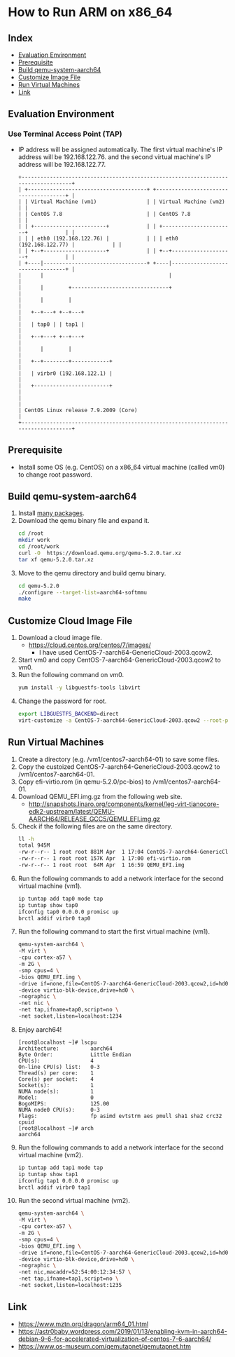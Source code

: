 # How to Run ARM on x86_64

## Index
- [Evaluation Environment](#evaluation-environment)
- [Prerequisite](#prerequisite)
- [Build qemu-system-aarch64](#build-qemu-system-aarch64)
- [Customize Image File](#customize-image-file)
- [Run Virtual Machines](#run-virtual-machines)
- [Link](#link)

## Evaluation Environment
### Use Terminal Access Point (TAP)
- IP address will be assigned automatically. The first virtual machine's IP address will be 192.168.122.76. and the second virtual machine's IP address will be 192.168.122.77.
  ```
  +-----------------------------------------------------------------------------------+
  | +--------------------------------------+ +--------------------------------------+ |
  | | Virtual Machine (vm1)                | | Virtual Machine (vm2)                | |
  | | CentOS 7.8                           | | CentOS 7.8                           | |
  | | +-----------------------+            | | +-----------------------+            | |
  | | | eth0 (192.168.122.76) |            | | | eth0 (192.168.122.77) |            | |
  | | +--+--------------------+            | | +--+--------------------+            | |
  | +----|---------------------------------+ +----|---------------------------------+ |
  |      |                                        |                                   |
  |      |        +-------------------------------+                                   |
  |      |        |                                                                   |
  |   +--+---+ +--+---+                                                               |
  |   | tap0 | | tap1 |                                                               |
  |   +--+---+ +--+---+                                                               |
  |      |        |                                                                   |
  |   +--+--------+------------+                                                      |
  |   | virbr0 (192.168.122.1) |                                                      |
  |   +------------------------+                                                      |
  |                                                                                   |
  | CentOS Linux release 7.9.2009 (Core)                                              |
  +-----------------------------------------------------------------------------------+
  ```
<!--
  ```
  +-----------------------------------------------------------------------------------+
  | +--------------------------------------+ +--------------------------------------+ |
  | | Virtual Machine                      | | Virtual Machine                      | |
  | | CentOS 7.6                           | | CentOS 7.6                           | |
  | |  or                                  | |  or                                  | |
  | | Ubuntu 20.04.1 LTS                   | | Ubuntu 20.04.1 LTS                   | |
  | | +-----------------------+            | | +-----------------------+            | |
  | | | eth0 (192.168.122.76) |            | | | eth0 (192.168.122.77) |            | |
  | | +--+--------------------+            | | +--+--------------------+            | |
  | +----|---------------------------------+ +----|---------------------------------+ |
  |      |                                        |                                   |
  |      |        +-------------------------------+                                   |
  |      |        |                                                                   |
  |   +--+---+ +--+---+                                                               |
  |   | tap0 | | tap1 |                                                               |
  |   +--+---+ +--+---+                                                               |
  |      |        |                                                                   |
  |   +--+--------+------------+                                                      |
  |   | virbr0 (192.168.122.1) |                                                      |
  |   +------------------------+                                                      |
  |                                                                                   |
  | CentOS Linux release 7.9.2009 (Core)                                              |
  +-----------------------------------------------------------------------------------+
  ```
-->  
## Prerequisite
- Install some OS (e.g. CentOS) on a x86_64 virtual machine (called vm0) to change root password.

## Build qemu-system-aarch64
1. Install [many packages](https://github.com/EXPRESSCLUSTER/QEMU/blob/master/HowToRunPOWER9onX86_64.md#build-qemu-system-ppc64).
1. Download the qemu binary file and expand it.
   ```sh
   cd /root
   mkdir work
   cd /root/work
   curl -O  https://download.qemu.org/qemu-5.2.0.tar.xz
   tar xf qemu-5.2.0.tar.xz
   ```
1. Move to the qemu directory and build qemu binary.
   ```sh
   cd qemu-5.2.0
   ./configure --target-list=aarch64-softmmu
   make
   ```
## Customize Cloud Image File
1. Download a cloud image file.
   - https://cloud.centos.org/centos/7/images/
     - I have used CentOS-7-aarch64-GenericCloud-2003.qcow2.
1. Start vm0 and copy CentOS-7-aarch64-GenericCloud-2003.qcow2 to vm0.
1. Run the following command on vm0.
   ```sh
   yum install -y libguestfs-tools libvirt
   ```
1. Change the password for root.
   ```sh
   export LIBGUESTFS_BACKEND=direct
   virt-customize -a CentOS-7-aarch64-GenericCloud-2003.qcow2 --root-password password:<your passowrd>
   ```

## Run Virtual Machines
1. Create a directory (e.g. /vm1/centos7-aarch64-01) to save some files.
1. Copy the custoized CentOS-7-aarch64-GenericCloud-2003.qcow2 to /vm1/centos7-aarch64-01.
1. Copy efi-virtio.rom (in qemu-5.2.0/pc-bios) to /vm1/centos7-aarch64-01.
1. Download QEMU_EFI.img.gz from the following web site.
   - http://snapshots.linaro.org/components/kernel/leg-virt-tianocore-edk2-upstream/latest/QEMU-AARCH64/RELEASE_GCC5/QEMU_EFI.img.gz
1. Check if the following files are on the same directory.
   ```sh
   ll -h
   total 945M
   -rw-r--r-- 1 root root 881M Apr  1 17:04 CentOS-7-aarch64-GenericCloud-2003.qcow2
   -rw-r--r-- 1 root root 157K Apr  1 17:00 efi-virtio.rom
   -rw-r--r-- 1 root root  64M Apr  1 16:59 QEMU_EFI.img
   ```
1. Run the following commands to add a network interface for the second virtual machine (vm1).
   ```sh
   ip tuntap add tap0 mode tap
   ip tuntap show tap0
   ifconfig tap0 0.0.0.0 promisc up
   brctl addif virbr0 tap0
   ```
1. Run the following command to start the first virtual machine (vm1).
   ```sh
   qemu-system-aarch64 \
   -M virt \
   -cpu cortex-a57 \
   -m 2G \
   -smp cpus=4 \
   -bios QEMU_EFI.img \
   -drive if=none,file=CentOS-7-aarch64-GenericCloud-2003.qcow2,id=hd0 \
   -device virtio-blk-device,drive=hd0 \
   -nographic \
   -net nic \
   -net tap,ifname=tap0,script=no \
   -net socket,listen=localhost:1234
   ```
1. Enjoy aarch64!
   ```
   [root@localhost ~]# lscpu
   Architecture:          aarch64
   Byte Order:            Little Endian
   CPU(s):                4
   On-line CPU(s) list:   0-3
   Thread(s) per core:    1
   Core(s) per socket:    4
   Socket(s):             1
   NUMA node(s):          1
   Model:                 0
   BogoMIPS:              125.00
   NUMA node0 CPU(s):     0-3
   Flags:                 fp asimd evtstrm aes pmull sha1 sha2 crc32 cpuid
   [root@localhost ~]# arch
   aarch64
   ```
1. Run the following commands to add a network interface for the second virtual machine (vm2).
   ```sh
   ip tuntap add tap1 mode tap
   ip tuntap show tap1
   ifconfig tap1 0.0.0.0 promisc up
   brctl addif virbr0 tap1
   ```
1. Run the second virtual machine (vm2).
   ```sh
   qemu-system-aarch64 \
   -M virt \
   -cpu cortex-a57 \
   -m 2G \
   -smp cpus=4 \
   -bios QEMU_EFI.img \
   -drive if=none,file=CentOS-7-aarch64-GenericCloud-2003.qcow2,id=hd0 \
   -device virtio-blk-device,drive=hd0 \
   -nographic \
   -net nic,macaddr=52:54:00:12:34:57 \
   -net tap,ifname=tap1,script=no \
   -net socket,listen=localhost:1235
   ```

<!--
## Ubuntu
### Customize Ubuntu Image File
1. Download a cloud image file.
   - https://cloud-images.ubuntu.com/releases/focal/release/
1. Change the password for root.
   ```sh
   virt-customize -a ubuntu-20.04-server-cloudimg-arm64.img --root-password password:<your password>
   ```

### Get initrd and Kernel File
1. Copy ubuntu-20.04-server-cloudimg-arm64.img to Ubuntu machine.
1. Login Ubuntu machine.
1. Run the following commands to mount the image file.
   ```sh
   sudo modprobe nbd max_part=63
   sudo qemu-nbd -c /dev/nbd0 ubuntu-20.04-server-cloudimg-arm64.img
   sudo mount /dev/nbd0p1 mnt
   ```
1. Copy the follwing files.
   ```sh
   sudo cp /mnt/boot/initrd.img-5.4.0-64-generic .
   sudo cp /mnt/boot/vmlinuz-5.4.0-64-generic .
   ```

### Run the VM
1. Copy the following files on the same directory.
   - efi-virtio.rom (qemu-5.2.0/pc-bios)
   - slof.bin (qemu-5.2.0/pc-bios)
   - initrd.img-5.4.0-64-generic
   - vmlinuz-5.4.0-64-generic
   - ubuntu-20.04-server-cloudimg-arm64.img
1. Run the following command.
   ```sh
   qemu-system-aarch64 -cpu cortex-a72 -machine virt  -m 2048 \
   -kernel vmlinuz-5.4.0-64-generic \
   -append 'root=/dev/vda1 rw rootwait mem=1024M console=ttyS0 
   console=ttyAMA0,38400n8 init=/usr/lib/cloud-init/uncloud-init ds=nocloud' \
   -drive id=drive0,if=none,file=ubuntu-20.04-server-cloudimg-arm64.img \
   -initrd initrd.img-5.4.0-64-generic \
   -device virtio-blk-pci,id=scsi0,drive=drive0 -netdev user,id=user0 \
   -nodefaults -nographic -serial stdio -smp cpus=2 -net nic \
   -net tap,ifname=tap0,script=no -net socket,listen=localhost:1234
   ```
1. Login the virtual machine.
   ```sh
   ubuntu login: root
   Password: <enter root user password>
   ```
1. Enjoy!
   ```sh
   arch
   aarch64
   ```
-->
## Link
- https://www.mztn.org/dragon/arm64_01.html
- https://astr0baby.wordpress.com/2019/01/13/enabling-kvm-in-aarch64-debian-9-6-for-accelerated-virtualization-of-centos-7-6-aarch64/
- https://www.os-museum.com/qemutapnet/qemutapnet.htm